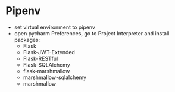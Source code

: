 # Pipenv
 - set virtual environment to pipenv
 - open pycharm Preferences, go to Project Interpreter and install packages:
    - Flask
    - Flask-JWT-Extended
    - Flask-RESTful
    - Flask-SQLAlchemy
    - flask-marshmallow
    - marshmallow-sqlalchemy
    - marshmallow